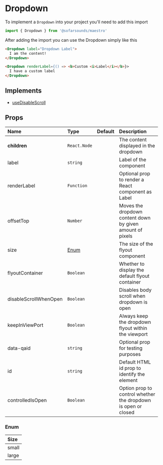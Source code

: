 # Dropdown

To implement a `Dropdown` into your project you'll need to add this import
```js
import { Dropdown } from '@sofarsounds/maestro'
```

After adding the import you can use the Dropdown simply like this
```html
<Dropdown label="Dropdown Label">
  I am the content!
</Dropdown>

<Dropdown renderLabel={() => <b>Custom <i>Label</i></b>}>
  I have a custom label
</Dropdown>
```

## Implements

- [useDisableScroll](../../hooks/useDisableScroll)

## Props

| Name                  | Type          | Default         | Description                      |
| :------------         | :-----        | :-------------- | :------------------------------- |
| **children**          | `React.Node`  |                 | The content displayed in the dropdown
| label                 | `string`      |                 | Label of the component
| renderLabel           | `Function`    |                 | Optional prop to render a React component as Label
| offsetTop             | `Number`      |                 | Moves the dropdown content down by given amount of pixels
| size                  | [Enum](#enum) |                 | The size of the flyout component
| flyoutContainer       | `Boolean`     |                 | Whether to display the default flyout container
| disableScrollWhenOpen | `Boolean`     |                 | Disables body scroll when dropdown is open
| keepInViewPort        | `Boolean`     |                 | Always keep the dropdown flyout within the viewport
| data-qaid             | `string`      |                 | Optional prop for testing purposes
| id                    | `string`      |                 | Default HTML id prop to identify the element
| controlledIsOpen      | `Boolean`     |                 | Option prop to control whether the dropdown is open or closed

### Enum

| Size  |
| :---  |
| small |
| large |
